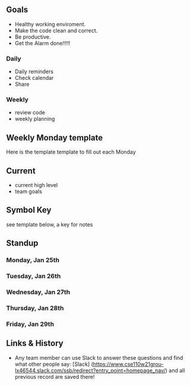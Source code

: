 ## Goals

* Healthy working enviroment.
* Make the code clean and correct.
* Be productive.
* Get the Alarm done!!!!!

### Daily

* Daily reminders
* Check calendar
* Share 

### Weekly

* review code
* weekly planning

## Weekly Monday template
Here is the template template to fill out each Monday

## Current

* current high level
* team goals

## Symbol Key
see template below, a key for notes

## Standup

### Monday, Jan 25th

### Tuesday, Jan 26th

### Wednesday, Jan 27th

### Thursday, Jan 28th

### Friday, Jan 29th


## Links & History
* Any team member can use Slack to answer these questions and find what other people say: [Slack] (https://www.cse110w21grou-lx46544.slack.com/ssb/redirect?entry_point=homepage_nav/) and all previous record are saved there!



